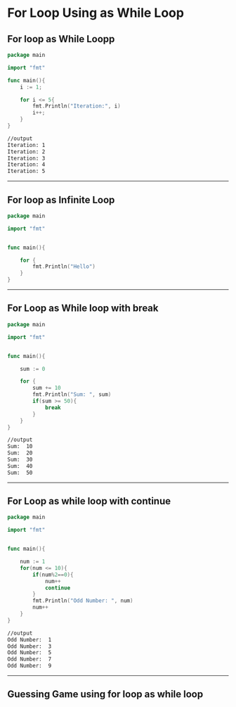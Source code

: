 # For Loop Using as While Loop

## For loop as While Loopp
```go
package main

import "fmt"

func main(){
	i := 1;

	for i <= 5{
		fmt.Println("Iteration:", i)
		i++;
	}
}
```
```bash
//output
Iteration: 1
Iteration: 2
Iteration: 3
Iteration: 4
Iteration: 5
```

---------------------------------------------------------------------------------------------------------------------------------

## For loop as Infinite Loop
```go
package main

import "fmt"


func main(){

	for {
		fmt.Println("Hello")
	}
}
```

--------------------------------------------------------------------------------------------------------------------------------

## For Loop as While loop with break
```go
package main

import "fmt"


func main(){

	sum := 0

	for {
		sum += 10
		fmt.Println("Sum: ", sum)
		if(sum >= 50){
			break
		}
	}
}
```
```bash
//output
Sum:  10
Sum:  20
Sum:  30
Sum:  40
Sum:  50
```

--------------------------------------------------------------------------------------------------------------------------------------------

## For Loop as while loop with continue
```go
package main

import "fmt"


func main(){

	num := 1
	for(num <= 10){
		if(num%2==0){
			num++
			continue
		}
		fmt.Println("Odd Number: ", num)
		num++
	}
}
```
```bash
//output
Odd Number:  1
Odd Number:  3
Odd Number:  5
Odd Number:  7
Odd Number:  9
```

---------------------------------------------------------------------------------------------------------------------------------

## Guessing Game using for loop as while loop